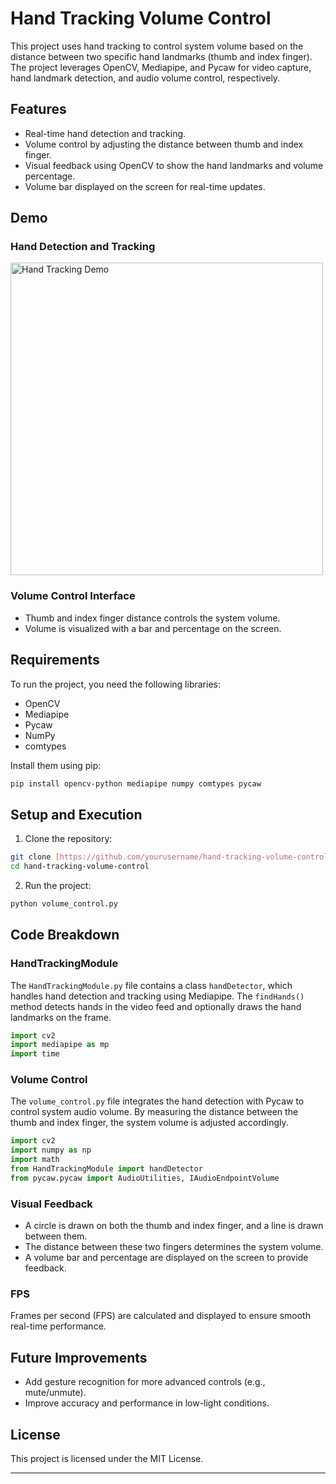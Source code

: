 # Hand Tracking Volume Control

This project uses hand tracking to control system volume based on the distance between two specific hand landmarks (thumb and index finger). The project leverages OpenCV, Mediapipe, and Pycaw for video capture, hand landmark detection, and audio volume control, respectively.

## Features
- Real-time hand detection and tracking.
- Volume control by adjusting the distance between thumb and index finger.
- Visual feedback using OpenCV to show the hand landmarks and volume percentage.
- Volume bar displayed on the screen for real-time updates.

## Demo

### Hand Detection and Tracking
<img src="demo.gif" alt="Hand Tracking Demo" width="500">

### Volume Control Interface
- Thumb and index finger distance controls the system volume.
- Volume is visualized with a bar and percentage on the screen.

## Requirements

To run the project, you need the following libraries:

- OpenCV
- Mediapipe
- Pycaw
- NumPy
- comtypes

Install them using pip:

```bash
pip install opencv-python mediapipe numpy comtypes pycaw
```

## Setup and Execution

1. Clone the repository:

```bash
git clone [https://github.com/yourusername/hand-tracking-volume-control.git](https://github.com/ChamilkaMihiraj2002/Volumn-Control-OpeanCv.git)
cd hand-tracking-volume-control
```

2. Run the project:

```bash
python volume_control.py
```

## Code Breakdown

### HandTrackingModule

The `HandTrackingModule.py` file contains a class `handDetector`, which handles hand detection and tracking using Mediapipe. The `findHands()` method detects hands in the video feed and optionally draws the hand landmarks on the frame.

```python
import cv2
import mediapipe as mp
import time
```

### Volume Control

The `volume_control.py` file integrates the hand detection with Pycaw to control system audio volume. By measuring the distance between the thumb and index finger, the system volume is adjusted accordingly.

```python
import cv2
import numpy as np
import math
from HandTrackingModule import handDetector
from pycaw.pycaw import AudioUtilities, IAudioEndpointVolume
```

### Visual Feedback

- A circle is drawn on both the thumb and index finger, and a line is drawn between them.
- The distance between these two fingers determines the system volume.
- A volume bar and percentage are displayed on the screen to provide feedback.

### FPS

Frames per second (FPS) are calculated and displayed to ensure smooth real-time performance.

## Future Improvements
- Add gesture recognition for more advanced controls (e.g., mute/unmute).
- Improve accuracy and performance in low-light conditions.

## License

This project is licensed under the MIT License.

---
